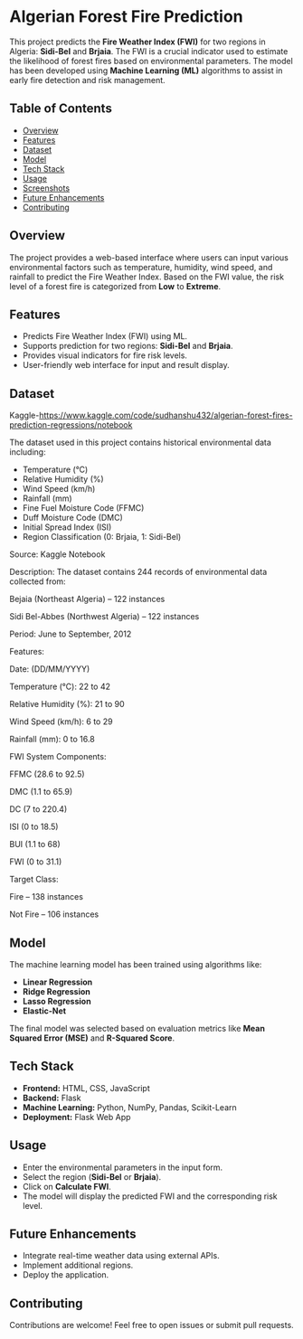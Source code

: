 # Algerian Forest Fire Prediction

This project predicts the **Fire Weather Index (FWI)** for two regions in Algeria: **Sidi-Bel** and **Brjaia**. The FWI is a crucial indicator used to estimate the likelihood of forest fires based on environmental parameters. The model has been developed using **Machine Learning (ML)** algorithms to assist in early fire detection and risk management.

## Table of Contents
- [Overview](#overview)
- [Features](#features)
- [Dataset](#dataset)
- [Model](#model)
- [Tech Stack](#tech-stack)
- [Usage](#usage)
- [Screenshots](#screenshots)
- [Future Enhancements](#future-enhancements)
- [Contributing](#contributing)


## Overview
The project provides a web-based interface where users can input various environmental factors such as temperature, humidity, wind speed, and rainfall to predict the Fire Weather Index. Based on the FWI value, the risk level of a forest fire is categorized from **Low** to **Extreme**.

## Features
- Predicts Fire Weather Index (FWI) using ML.
- Supports prediction for two regions: **Sidi-Bel** and **Brjaia**.
- Provides visual indicators for fire risk levels.
- User-friendly web interface for input and result display.

## Dataset
Kaggle-https://www.kaggle.com/code/sudhanshu432/algerian-forest-fires-prediction-regressions/notebook

The dataset used in this project contains historical environmental data including:
- Temperature (°C)
- Relative Humidity (%)
- Wind Speed (km/h)
- Rainfall (mm)
- Fine Fuel Moisture Code (FFMC)
- Duff Moisture Code (DMC)
- Initial Spread Index (ISI)
- Region Classification (0: Brjaia, 1: Sidi-Bel)

Source: Kaggle Notebook

Description:
The dataset contains 244 records of environmental data collected from:

Bejaia (Northeast Algeria) – 122 instances

Sidi Bel-Abbes (Northwest Algeria) – 122 instances

Period: June to September, 2012

Features:

Date: (DD/MM/YYYY)

Temperature (°C): 22 to 42

Relative Humidity (%): 21 to 90

Wind Speed (km/h): 6 to 29

Rainfall (mm): 0 to 16.8

FWI System Components:

FFMC (28.6 to 92.5)

DMC (1.1 to 65.9)

DC (7 to 220.4)

ISI (0 to 18.5)

BUI (1.1 to 68)

FWI (0 to 31.1)

Target Class:

Fire – 138 instances

Not Fire – 106 instances

## Model
The machine learning model has been trained using algorithms like:
- **Linear Regression**
- **Ridge Regression**
- **Lasso Regression**
- **Elastic-Net**

The final model was selected based on evaluation metrics like **Mean Squared Error (MSE)** and **R-Squared Score**.

## Tech Stack
- **Frontend:** HTML, CSS, JavaScript
- **Backend:** Flask
- **Machine Learning:** Python, NumPy, Pandas, Scikit-Learn
- **Deployment:** Flask Web App

## Usage
- Enter the environmental parameters in the input form.
- Select the region (**Sidi-Bel** or **Brjaia**).
- Click on **Calculate FWI**.
- The model will display the predicted FWI and the corresponding risk level.


## Future Enhancements
- Integrate real-time weather data using external APIs.
- Implement additional regions.
- Deploy the application.

## Contributing
Contributions are welcome! Feel free to open issues or submit pull requests.



